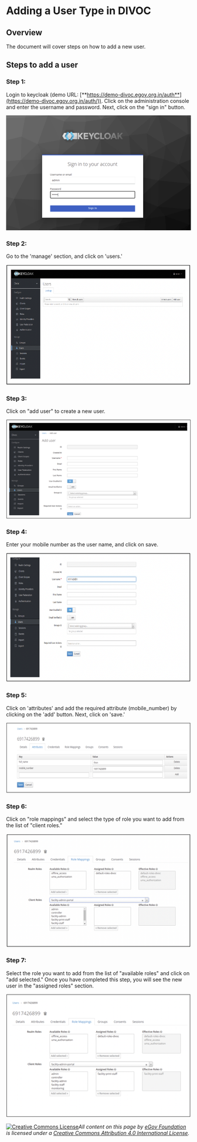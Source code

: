 # Adding a User Type in DIVOC

## Overview

The document will cover steps on how to add a new user.

## Steps to add a user&#x20;

### Step 1:&#x20;

Login to keycloak (demo URL: [**https://demo-divoc.egov.org.in/auth**](https://demo-divoc.egov.org.in/auth/)). Click on the administration console and enter the username and password. Next, click on the "sign in" button.

![](<../../.gitbook/assets/Screenshot 2022-05-04 at 10.58.41 AM.png>)

### Step 2:

Go to the 'manage' section, and click on 'users.'

![](<../../.gitbook/assets/Screenshot 2022-05-04 at 11.23.10 AM.png>)

### Step 3:

Click on "add user" to create a new user.

![](<../../.gitbook/assets/Screenshot 2022-05-04 at 11.25.40 AM.png>)

### Step 4:

Enter your mobile number as the user name, and click on save.

![](<../../.gitbook/assets/Screenshot 2022-05-04 at 11.27.15 AM.png>)

### Step 5:

Click on 'attributes' and add the required attribute (mobile\_number) by clicking on the 'add' button. Next, click on 'save.'

![](<../../.gitbook/assets/Screenshot 2022-05-04 at 11.28.38 AM.png>)

### Step 6:

Click on "role mappings" and select the type of role you want to add from the list of "client roles."

![](<../../.gitbook/assets/Screenshot 2022-05-04 at 11.31.25 AM.png>)

### Step 7:

Select the role you want to add from the list of "available roles" and click on "add selected." Once you have completed this step, you will see the new user in the "assigned roles" section.

![](<../../.gitbook/assets/Screenshot 2022-05-04 at 11.33.54 AM.png>)



[![Creative Commons License](https://i.creativecommons.org/l/by/4.0/80x15.png)](http://creativecommons.org/licenses/by/4.0/)_All content on this page by_ [_eGov Foundation_](https://egov.org.in/) _is licensed under a_ [_Creative Commons Attribution 4.0 International License_](http://creativecommons.org/licenses/by/4.0/)_._
